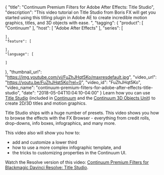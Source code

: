 {
  "title": "Continuum Premium Filters for Adobe After Effects: Title Studio",
  "description": "This video tutorial on Title Studio from Boris FX will get you started using this titling plugin in Adobe AE to create incredible motion graphics, titles, and 3D objects with ease. ",
  "tagging": {
    "product": [
      "Continuum"
    ],
    "host": [
      "Adobe After Effects"
    ],
    "series": [

    ],
    "feature": [

    ],
    "language": [

    ]
  },
  "thumbnail_url": "https://img.youtube.com/vi/FuZhJHqt5Ko/maxresdefault.jpg",
  "video_url": "https://youtu.be/FuZhJHqt5Ko?rel=0",
  "video_id": "FuZhJHqt5Ko",
  "video_name": "continuum-premium-filters-for-adobe-after-effects-title-studio",
  "date": "2018-05-04T10:04:10-04:00"
}
Learn how you can use [Title Studio](/products/title-studio/ "Title Studio titling software from Boris FX") (included in [Continuum](/products/continuum/ "Titling in Continuum from Boris FX") and the [Continuum 3D Objects Unit](/products/continuum-units/3d-objects/ "3D Objects from Boris FX")) to create 2D/3D titles and motion graphics.

Title Studio ships with a huge number of presets. This video shows you how to browse the effects with the FX Browser - everything from credit rolls, drop-downs, info boxes, infographics, and many more.

This video also will show you how to:

* add and customize a lower third
* how to use a more complex infographic template, and
* the tricks to customizing properties in the Continuum UI.

Watch the Resolve version of this video: [Continuum Premium Filters for Blackmagic Davinci Resolve: Title Studio](/videos/continuum-premium-filters-for-blackmagic-davinci-resolve-title-studio/).
